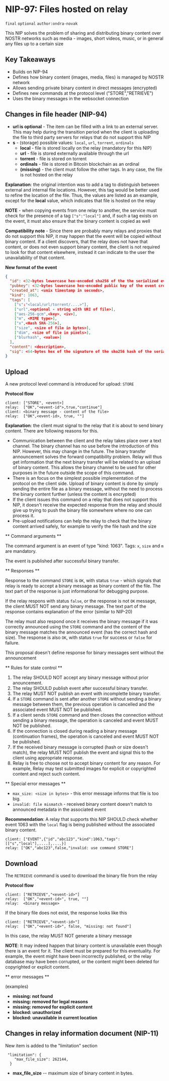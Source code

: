 NIP-97: Files hosted on relay
==============================

`final` `optional` `author:ondra-novak`

This NIP solves the problem of sharing and distributing binary content over NOSTR networks such as media - images, short videos, music, or in general any files up to a certain size

Key Takeaways
-------------

* Builds on NIP-94
* Defines how binary content (images, media, files) is managed by NOSTR network
* Allows sending private binary content in direct messages (encrypted)
* Defines new commands at the protocol level ("STORE","RETRIEVE")
* Uses the binary messages in the websocket connection


Changes in file header (NIP-94)
------------------------


* **url is optional** - The item can be filled with a link to an external server. This may help during the transition period when the client is uploading the file to third party servers for relays that do not support this NIP
* **s** - (storage) possible values: `local`, `url`, `torrent`, `ordinals`
    *   **local** - file is stored locally on the relay (mandatory for this NIP)
    *   **url** - file is stored externally available through the url
    *   **torrent** - file is stored on torrent
    *   **ordinals** - file is stored in Bitcoin blockchain as an ordinal
    *   **(missing)** - the client must follow the other tags. In any case, the file is not hosted on the relay


**Explanation**: the original intention was to add a tag to distinguish between external and internal file locations. However, this tag would be better used to refine the location of the file. Thus, the values are listed as an example, except for the **local** value, which indicates that file is hosted on the relay

**NOTE** - when copying events from one relay to another, the service must check for the presence of a tag `["s":"local"]` and, if such a tag exists on the event, it must also ensure that the binary content is copied as well

**Compatibility note** - Since there are probably many relays and proxies that do not support this NIP, it may happen that the event will be copied without binary content. If a client discovers, that the relay does not have that content, or does not even support binary content, the client is not required to look for that content elsewhere, instead it can indicate to the user the unavailability of that content.

**New format of the event**

```json
{
  "id": <32-bytes lowercase hex-encoded sha256 of the the serialized event data>,
  "pubkey": <32-bytes lowercase hex-encoded public key of the event creator>,
  "created_at": <unix timestamp in seconds>,
  "kind": 1063,
  "tags": [
    ["s":"<local/url/torrent/....>"],
    ["url",<optional - string with URI of file>],
    ["aes-256-gcm",<key>, <iv>],
    ["m", <MIME type>],
    ["x",<Hash SHA-256>],
    ["size", <size of file in bytes>],
    ["dim", <size of file in pixels>],
    ["blurhash", <value>]
  ],
  "content": <description>,
  "sig": <64-bytes hex of the signature of the sha256 hash of the serialized event data, which is the same as the "id" field>
}
```


Upload
------

A new protocol level command is introduced for upload: `STORE`

**Protocol flow**

```
client: ["STORE", <event>]
relay:  ["OK","<event-id">,true,"continue"]
client: <binary message - content of the file>
relay:  ["OK",<event-id>, true, ""]
```
**Explanation**: the client must signal to the relay that it is about to send binary content. There are following reasons for this.

 * Communication between the client and the relay takes place over a text channel. The binary channel has no use before the introduction of this NIP. However, this may change in the future. The binary transfer announcement solves the forward compatibility problem. Relay will thus get information that the next binary transfer will be related to an upload of binary content. This allows the binary channel to be used for other purposes in the future outside the scope of this command.
 * There is an focus on the simplest possible implementation of the protocol on the client side. Upload of binary content is done by simply sending the entire file as a binary message, without the need to process the binary content further (unless the content is encrypted)
* If the client issues this command on a relay that does not support this NIP, it doesn't receive the expected response from the relay and should give up trying to push the binary file somewhere where no one can process it.
* Pre-upload notifications can help the relay to check that the binary content arrived safely, for example to verify the file hash and the size

** Command arguments **

The command argument is an event of type "kind: 1063". Tags: `x`, `size` and `m` are mandatory.

The event is published after successful binary transfer.

** Responses **

Response to the command `STORE` is `OK`, with status `true` - which signals that relay is ready to accept a binary message as binary content of the file. The text part of the response is just informational for debugging purpose.

If the relay respons with status `false`, or the response is not `OK` message, the client MUST NOT send any binary message. The text part of the response contains explanation of the error (similar to NIP-20)

The relay must also respond once it receives the binary message if it was correctly announced using the `STORE` command and the content of the binary message matches the announced event (has the correct hash and size). The response is also `OK`, with status `true` for success or `false` for failure.

This proposal doesn't define response for binary messages sent without the announcement

** Rules for state control **

1. The relay SHOULD NOT accept any binary message without prior anouncement.
2. The relay SHOULD publish event after successful binary transfer.
3. The relay MUST NOT publish an event with incomplette binary transfer.
4. If a `STORE` command is sent after another `STORE` without sending a binary message between them, the previous operation is cancelled and the associated event MUST NOT be published.
5. If a client sends `STORE` command and then closes the connection without sending a  binary message, the operation is canceled and event MUST NOT be published.
6. If the connection is closed during reading a binary message (continuation frames), the operation is canceled and event MUST NOT be published.
7. If the received binary message is corrupted (hash or size doesn't match), the relay MUST NOT publish the event and signal this to the client using appropriate response.
8. Relay is free to choose not to accept binary content for any reason. For example, Relay may test submitted images for explicit or copyrighted content and reject such content.

** Special error messages **

* `max_size: <size in bytes>` - this error message informs that file is too big.
* `invalid: file mismatch` - received binary content doesn't match to announced metadata in the associated event


**Recommendation**: A relay that supports this NIP SHOULD check whether event 1063 with the `local` flag is being published without the associated binary content.

```
client: ["EVENT",{"id","abc123","kind":1063,"tags":[["s","local"],....],....}]
relay: ["OK","abc123",false,"invalid: use command STORE"]
```


Download
--------

The `RETRIEVE` command is used to download the binary file from the relay

**Protocol flow**

```
client: ["RETRIEVE","<event-id>"]
relay:  ["OK","<event-id>", true, ""]
relay:  <binary message>
```

If the binary file does not exist, the response looks like this


```
client: ["RETRIEVE","<event-id>"]
relay:  ["OK","<event-id>", false, "missing: not found"]
```
In this case, the relay MUST NOT generate a binary message


**NOTE**: It may indeed happen that binary content is unavailable even though there is an event for it. The client must be prepared for this eventuality. For example, the event might have been incorrectly published, or the relay database may have been corrupted, or the content might been deleted for copyrighted or explicit content.

** error messages **

(examples)

* **missing: not found**
* **missing: removed for legal reasons**
* **missing: removed for explicit content**
* **blocked: unauthorized**
* **blocked: unavailable in current location**



Changes in relay information document (NIP-11)
-----------------------------------------------

New item is added to the "limitation" section

```
 "limitation": {
    "max_file_size": 262144,
  }
```

* **max_file_size** -- maximum size of binary content in bytes.



